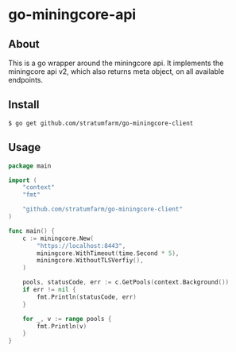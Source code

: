 # go-miningcore-api

## About
This is a go wrapper around the miningcore api. It implements the miningcore api v2, which also returns meta object, on all available endpoints.

## Install
```
$ go get github.com/stratumfarm/go-miningcore-client
```

## Usage
```go
package main

import (
	"context"
	"fmt"

	"github.com/stratumfarm/go-miningcore-client"
)

func main() {
    c := miningcore.New(
        "https://localhost:8443",
        miningcore.WithTimeout(time.Second * 5),
        miningcore.WithoutTLSVerfiy(),
    )

	pools, statusCode, err := c.GetPools(context.Background())
	if err != nil {
		fmt.Println(statusCode, err)
	}

	for _, v := range pools {
		fmt.Println(v)
	}
}
```